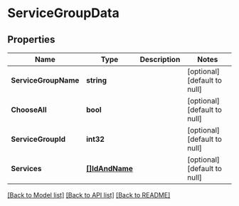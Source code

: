 # ServiceGroupData

## Properties
Name | Type | Description | Notes
------------ | ------------- | ------------- | -------------
**ServiceGroupName** | **string** |  | [optional] [default to null]
**ChooseAll** | **bool** |  | [optional] [default to null]
**ServiceGroupId** | **int32** |  | [optional] [default to null]
**Services** | [**[]IdAndName**](IdAndName.md) |  | [optional] [default to null]

[[Back to Model list]](../README.md#documentation-for-models) [[Back to API list]](../README.md#documentation-for-api-endpoints) [[Back to README]](../README.md)


